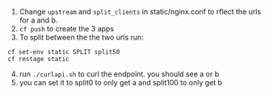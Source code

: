 1. Change ```upstream``` and ```split_clients``` in  static/nginx.conf to rflect the urls for a and b.
2. ``cf push`` to create the  3 apps 
3. To split between the the two urls run:
 ``` 
 cf set-env static SPLIT split50  
 cf restage static 
 ```
 4. run ```./curlapi.sh``` to curl the endpoint. you should see a or b 
 5. you can set it to split0 to only get a and split100 to only get b
   
